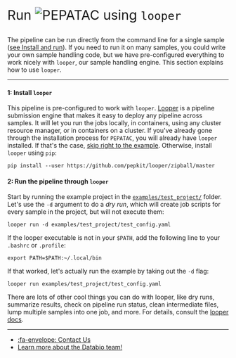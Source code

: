 <p style="font-size:30px">Run <img src="../../img/logo_pepatac_black.png" alt="PEPATAC" class="img-fluid" style="max-height:35px; margin-top:-15px; margin-bottom:-10px"<img src="../assets/images/logo_pepatac_black.png" alt="PEPATAC" class="img-fluid" style="max-height:30px; margin-top:-15px; margin-bottom:-5px"> using <code>looper</code></p>

The pipeline can be run directly from the command line for a single sample ([see Install and run](../install.md)). If you need to run it on many samples, you could write your own sample handling code, but we have pre-configured everything to work nicely with `looper`, our sample handling engine. This section explains how to use `looper`.

---

#### **1: Install `looper`**

This pipeline is pre-configured to work with `looper`. [Looper](http://looper.readthedocs.io/) is a pipeline submission engine that makes it easy to deploy any pipeline across samples. It will let you run the jobs locally, in containers, using any cluster resource manager, or in containers on a cluster.
If you've already gone through the installation process for `PEPATAC`, you will already have `looper` installed.  If that's the case, [skip right to the example](run-looper.md#2-run-the-pipeline-through-looper).
Otherwise, install `looper` using `pip`:
```
pip install --user https://github.com/pepkit/looper/zipball/master
```

#### 2: Run the pipeline through `looper`

Start by running the example project in the [`examples/test_project/`](https://github.com/databio/pepatac/tree/master/examples/test_project) folder. Let's use the `-d` argument to do a *dry run*, which will create job scripts for every sample in the project, but will not execute them:
```
looper run -d examples/test_project/test_config.yaml
```
If the looper executable is not in your `$PATH`, add the following line to your `.bashrc` or `.profile`:
```
export PATH=$PATH:~/.local/bin
```
If that worked, let's actually run the example by taking out the `-d` flag:
```
looper run examples/test_project/test_config.yaml
```
There are lots of other cool things you can do with looper, like dry runs, summarize results, check on pipeline run status, clean intermediate files, lump multiple samples into one job, and more. For details, consult the [looper docs](http://looper.readthedocs.io/).

---

- [:fa-envelope: Contact Us](../contact.md)
- [Learn more about the Databio team!](http://databio.org/)
